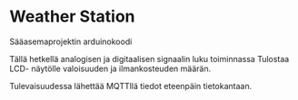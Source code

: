 # Weather Station
Sääasemaprojektin arduinokoodi

Tällä hetkellä analogisen ja digitaalisen signaalin luku toiminnassa
Tulostaa LCD- näytölle valoisuuden ja ilmankosteuden määrän.

Tulevaisuudessa lähettää MQTTllä tiedot eteenpäin tietokantaan.
